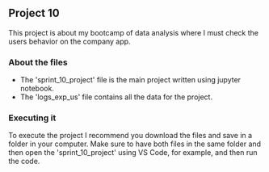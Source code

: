 ## Project 10

This project is about my bootcamp of data analysis where I must check the users behavior on the company app.

### About the files
 - The 'sprint_10_project' file is the main project written using jupyter notebook.
 - The 'logs_exp_us' file contains all the data for the project.

### Executing it

To execute the project I recommend you download the files and save in a folder in your computer. Make sure to have both files in the same folder and then open the 'sprint_10_project' using VS Code, for example, and then run the code.
